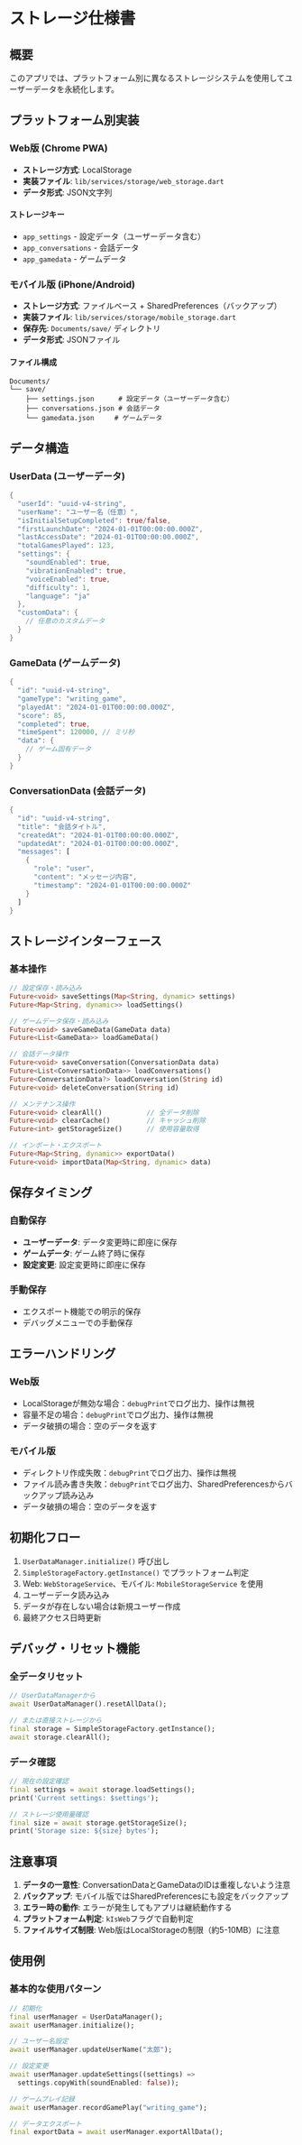# ストレージ仕様書

## 概要
このアプリでは、プラットフォーム別に異なるストレージシステムを使用してユーザーデータを永続化します。

## プラットフォーム別実装

### Web版 (Chrome PWA)
- **ストレージ方式**: LocalStorage
- **実装ファイル**: `lib/services/storage/web_storage.dart`
- **データ形式**: JSON文字列

#### ストレージキー
- `app_settings` - 設定データ（ユーザーデータ含む）
- `app_conversations` - 会話データ
- `app_gamedata` - ゲームデータ

### モバイル版 (iPhone/Android)
- **ストレージ方式**: ファイルベース + SharedPreferences（バックアップ）
- **実装ファイル**: `lib/services/storage/mobile_storage.dart`
- **保存先**: `Documents/save/` ディレクトリ
- **データ形式**: JSONファイル

#### ファイル構成
```
Documents/
└── save/
    ├── settings.json      # 設定データ（ユーザーデータ含む）
    ├── conversations.json # 会話データ
    └── gamedata.json     # ゲームデータ
```

## データ構造

### UserData (ユーザーデータ)
```dart
{
  "userId": "uuid-v4-string",
  "userName": "ユーザー名（任意）",
  "isInitialSetupCompleted": true/false,
  "firstLaunchDate": "2024-01-01T00:00:00.000Z",
  "lastAccessDate": "2024-01-01T00:00:00.000Z",
  "totalGamesPlayed": 123,
  "settings": {
    "soundEnabled": true,
    "vibrationEnabled": true,
    "voiceEnabled": true,
    "difficulty": 1,
    "language": "ja"
  },
  "customData": {
    // 任意のカスタムデータ
  }
}
```

### GameData (ゲームデータ)
```dart
{
  "id": "uuid-v4-string",
  "gameType": "writing_game",
  "playedAt": "2024-01-01T00:00:00.000Z",
  "score": 85,
  "completed": true,
  "timeSpent": 120000, // ミリ秒
  "data": {
    // ゲーム固有データ
  }
}
```

### ConversationData (会話データ)
```dart
{
  "id": "uuid-v4-string",
  "title": "会話タイトル",
  "createdAt": "2024-01-01T00:00:00.000Z",
  "updatedAt": "2024-01-01T00:00:00.000Z",
  "messages": [
    {
      "role": "user",
      "content": "メッセージ内容",
      "timestamp": "2024-01-01T00:00:00.000Z"
    }
  ]
}
```

## ストレージインターフェース

### 基本操作
```dart
// 設定保存・読み込み
Future<void> saveSettings(Map<String, dynamic> settings)
Future<Map<String, dynamic>> loadSettings()

// ゲームデータ保存・読み込み
Future<void> saveGameData(GameData data)
Future<List<GameData>> loadGameData()

// 会話データ操作
Future<void> saveConversation(ConversationData data)
Future<List<ConversationData>> loadConversations()
Future<ConversationData?> loadConversation(String id)
Future<void> deleteConversation(String id)

// メンテナンス操作
Future<void> clearAll()           // 全データ削除
Future<void> clearCache()         // キャッシュ削除
Future<int> getStorageSize()      // 使用容量取得

// インポート・エクスポート
Future<Map<String, dynamic>> exportData()
Future<void> importData(Map<String, dynamic> data)
```

## 保存タイミング

### 自動保存
- **ユーザーデータ**: データ変更時に即座に保存
- **ゲームデータ**: ゲーム終了時に保存
- **設定変更**: 設定変更時に即座に保存

### 手動保存
- エクスポート機能での明示的保存
- デバッグメニューでの手動保存

## エラーハンドリング

### Web版
- LocalStorageが無効な場合：`debugPrint`でログ出力、操作は無視
- 容量不足の場合：`debugPrint`でログ出力、操作は無視
- データ破損の場合：空のデータを返す

### モバイル版
- ディレクトリ作成失敗：`debugPrint`でログ出力、操作は無視
- ファイル読み書き失敗：`debugPrint`でログ出力、SharedPreferencesからバックアップ読み込み
- データ破損の場合：空のデータを返す

## 初期化フロー

1. `UserDataManager.initialize()` 呼び出し
2. `SimpleStorageFactory.getInstance()` でプラットフォーム判定
3. Web: `WebStorageService`、モバイル: `MobileStorageService` を使用
4. ユーザーデータ読み込み
5. データが存在しない場合は新規ユーザー作成
6. 最終アクセス日時更新

## デバッグ・リセット機能

### 全データリセット
```dart
// UserDataManagerから
await UserDataManager().resetAllData();

// または直接ストレージから
final storage = SimpleStorageFactory.getInstance();
await storage.clearAll();
```

### データ確認
```dart
// 現在の設定確認
final settings = await storage.loadSettings();
print('Current settings: $settings');

// ストレージ使用量確認
final size = await storage.getStorageSize();
print('Storage size: ${size} bytes');
```

## 注意事項

1. **データの一意性**: ConversationDataとGameDataのIDは重複しないよう注意
2. **バックアップ**: モバイル版ではSharedPreferencesにも設定をバックアップ
3. **エラー時の動作**: エラーが発生してもアプリは継続動作する
4. **プラットフォーム判定**: `kIsWeb`フラグで自動判定
5. **ファイルサイズ制限**: Web版はLocalStorageの制限（約5-10MB）に注意

## 使用例

### 基本的な使用パターン
```dart
// 初期化
final userManager = UserDataManager();
await userManager.initialize();

// ユーザー名設定
await userManager.updateUserName("太郎");

// 設定変更
await userManager.updateSettings((settings) =>
  settings.copyWith(soundEnabled: false));

// ゲームプレイ記録
await userManager.recordGamePlay("writing_game");

// データエクスポート
final exportData = await userManager.exportAllData();
```